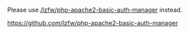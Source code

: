 Please use [/lzfw/php-apache2-basic-auth-manager](https://github.com/lzfw/php-apache2-basic-auth-manager) instead.

https://github.com/lzfw/php-apache2-basic-auth-manager
